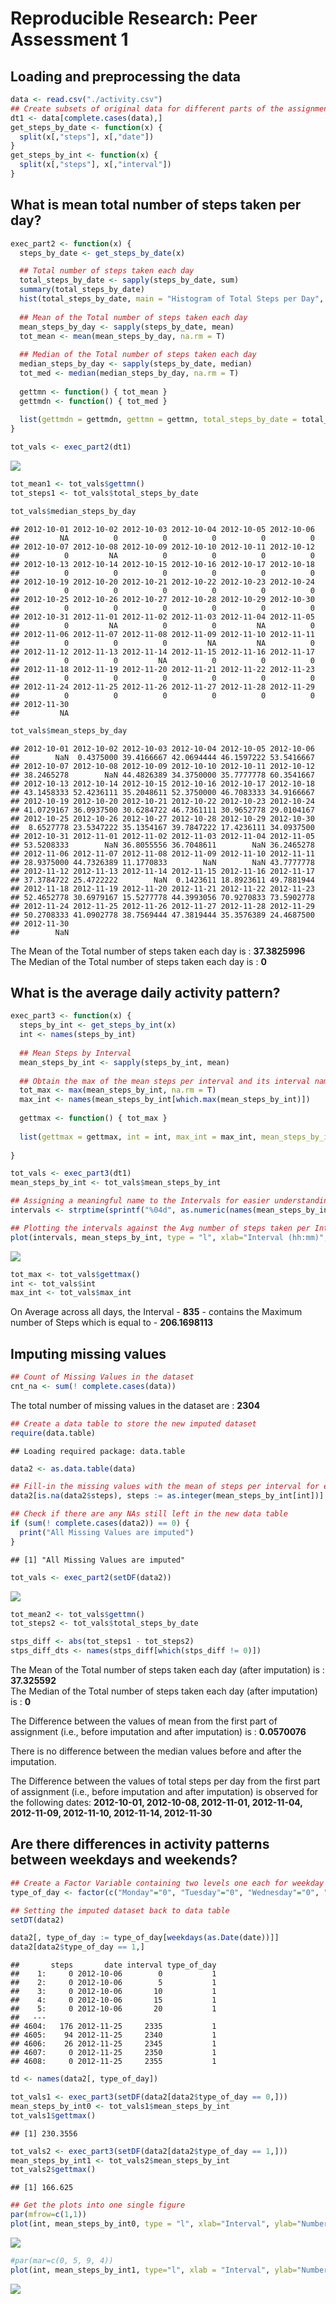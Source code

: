 # Reproducible Research: Peer Assessment 1


## Loading and preprocessing the data

```r
data <- read.csv("./activity.csv")
## Create subsets of original data for different parts of the assignment
dt1 <- data[complete.cases(data),]
get_steps_by_date <- function(x) {
  split(x[,"steps"], x[,"date"])
}
get_steps_by_int <- function(x) { 
  split(x[,"steps"], x[,"interval"])
}
```

## What is mean total number of steps taken per day?

```r
exec_part2 <- function(x) {
  steps_by_date <- get_steps_by_date(x)

  ## Total number of steps taken each day
  total_steps_by_date <- sapply(steps_by_date, sum)
  summary(total_steps_by_date) 
  hist(total_steps_by_date, main = "Histogram of Total Steps per Day", xlab = "Total Steps per Day")
  
  ## Mean of the Total number of steps taken each day
  mean_steps_by_day <- sapply(steps_by_date, mean)
  tot_mean <- mean(mean_steps_by_day, na.rm = T)
  
  ## Median of the Total number of steps taken each day
  median_steps_by_day <- sapply(steps_by_date, median)
  tot_med <- median(median_steps_by_day, na.rm = T)
  
  gettmn <- function() { tot_mean }
  gettmdn <- function() { tot_med }
  
  list(gettmdn = gettmdn, gettmn = gettmn, total_steps_by_date = total_steps_by_date, mean_steps_by_day = mean_steps_by_day, median_steps_by_day = median_steps_by_day)
}

tot_vals <- exec_part2(dt1)
```

![](PA1_template_files/figure-html/Part2-1.png) 

```r
tot_mean1 <- tot_vals$gettmn()
tot_steps1 <- tot_vals$total_steps_by_date

tot_vals$median_steps_by_day
```

```
## 2012-10-01 2012-10-02 2012-10-03 2012-10-04 2012-10-05 2012-10-06 
##         NA          0          0          0          0          0 
## 2012-10-07 2012-10-08 2012-10-09 2012-10-10 2012-10-11 2012-10-12 
##          0         NA          0          0          0          0 
## 2012-10-13 2012-10-14 2012-10-15 2012-10-16 2012-10-17 2012-10-18 
##          0          0          0          0          0          0 
## 2012-10-19 2012-10-20 2012-10-21 2012-10-22 2012-10-23 2012-10-24 
##          0          0          0          0          0          0 
## 2012-10-25 2012-10-26 2012-10-27 2012-10-28 2012-10-29 2012-10-30 
##          0          0          0          0          0          0 
## 2012-10-31 2012-11-01 2012-11-02 2012-11-03 2012-11-04 2012-11-05 
##          0         NA          0          0         NA          0 
## 2012-11-06 2012-11-07 2012-11-08 2012-11-09 2012-11-10 2012-11-11 
##          0          0          0         NA         NA          0 
## 2012-11-12 2012-11-13 2012-11-14 2012-11-15 2012-11-16 2012-11-17 
##          0          0         NA          0          0          0 
## 2012-11-18 2012-11-19 2012-11-20 2012-11-21 2012-11-22 2012-11-23 
##          0          0          0          0          0          0 
## 2012-11-24 2012-11-25 2012-11-26 2012-11-27 2012-11-28 2012-11-29 
##          0          0          0          0          0          0 
## 2012-11-30 
##         NA
```

```r
tot_vals$mean_steps_by_day
```

```
## 2012-10-01 2012-10-02 2012-10-03 2012-10-04 2012-10-05 2012-10-06 
##        NaN  0.4375000 39.4166667 42.0694444 46.1597222 53.5416667 
## 2012-10-07 2012-10-08 2012-10-09 2012-10-10 2012-10-11 2012-10-12 
## 38.2465278        NaN 44.4826389 34.3750000 35.7777778 60.3541667 
## 2012-10-13 2012-10-14 2012-10-15 2012-10-16 2012-10-17 2012-10-18 
## 43.1458333 52.4236111 35.2048611 52.3750000 46.7083333 34.9166667 
## 2012-10-19 2012-10-20 2012-10-21 2012-10-22 2012-10-23 2012-10-24 
## 41.0729167 36.0937500 30.6284722 46.7361111 30.9652778 29.0104167 
## 2012-10-25 2012-10-26 2012-10-27 2012-10-28 2012-10-29 2012-10-30 
##  8.6527778 23.5347222 35.1354167 39.7847222 17.4236111 34.0937500 
## 2012-10-31 2012-11-01 2012-11-02 2012-11-03 2012-11-04 2012-11-05 
## 53.5208333        NaN 36.8055556 36.7048611        NaN 36.2465278 
## 2012-11-06 2012-11-07 2012-11-08 2012-11-09 2012-11-10 2012-11-11 
## 28.9375000 44.7326389 11.1770833        NaN        NaN 43.7777778 
## 2012-11-12 2012-11-13 2012-11-14 2012-11-15 2012-11-16 2012-11-17 
## 37.3784722 25.4722222        NaN  0.1423611 18.8923611 49.7881944 
## 2012-11-18 2012-11-19 2012-11-20 2012-11-21 2012-11-22 2012-11-23 
## 52.4652778 30.6979167 15.5277778 44.3993056 70.9270833 73.5902778 
## 2012-11-24 2012-11-25 2012-11-26 2012-11-27 2012-11-28 2012-11-29 
## 50.2708333 41.0902778 38.7569444 47.3819444 35.3576389 24.4687500 
## 2012-11-30 
##        NaN
```

The Mean of the Total number of steps taken each day is : **37.3825996**  
The Median of the Total number of steps taken each day is : **0**  


## What is the average daily activity pattern?

```r
exec_part3 <- function(x) {
  steps_by_int <- get_steps_by_int(x)
  int <- names(steps_by_int)
  
  ## Mean Steps by Interval
  mean_steps_by_int <- sapply(steps_by_int, mean)
  
  ## Obtain the max of the mean steps per interval and its interval name
  tot_max <- max(mean_steps_by_int, na.rm = T)
  max_int <- names(mean_steps_by_int[which.max(mean_steps_by_int)])
  
  gettmax <- function() { tot_max }
  
  list(gettmax = gettmax, int = int, max_int = max_int, mean_steps_by_int = mean_steps_by_int)
  
}

tot_vals <- exec_part3(dt1)
mean_steps_by_int <- tot_vals$mean_steps_by_int

## Assigning a meaningful name to the Intervals for easier understanding
intervals <- strptime(sprintf("%04d", as.numeric(names(mean_steps_by_int))), format="%H%M")

## Plotting the intervals against the Avg number of steps taken per Interval across all days
plot(intervals, mean_steps_by_int, type = "l", xlab="Interval (hh:mm)", ylab="Steps per interval")
```

![](PA1_template_files/figure-html/Part3-1.png) 

```r
tot_max <- tot_vals$gettmax()
int <- tot_vals$int
max_int <- tot_vals$max_int
```
On Average across all days, the Interval - **835** - contains the Maximum number of Steps which is equal to - **206.1698113**  

## Imputing missing values  


```r
## Count of Missing Values in the dataset  
cnt_na <- sum(! complete.cases(data))
```
The total number of missing values in the dataset are : **2304**  


```r
## Create a data table to store the new imputed dataset
require(data.table)
```

```
## Loading required package: data.table
```

```r
data2 <- as.data.table(data)

## Fill-in the missing values with the mean of steps per interval for each missing value
data2[is.na(data2$steps), steps := as.integer(mean_steps_by_int[int])]

## Check if there are any NAs still left in the new data table
if (sum(! complete.cases(data2)) == 0) {
  print("All Missing Values are imputed")
}
```

```
## [1] "All Missing Values are imputed"
```

```r
tot_vals <- exec_part2(setDF(data2))
```

![](PA1_template_files/figure-html/Part5-1.png) 

```r
tot_mean2 <- tot_vals$gettmn()
tot_steps2 <- tot_vals$total_steps_by_date

stps_diff <- abs(tot_steps1 - tot_steps2)
stps_diff_dts <- names(stps_diff[which(stps_diff != 0)])
```

The Mean of the Total number of steps taken each day (after imputation) is : **37.325592**  
The Median of the Total number of steps taken each day (after imputation) is : **0** 

The Difference between the values of mean from the first part of assignment (i.e., before imputation and after imputation) is : **0.0570076**

There is no difference between the median values before and after the imputation.

The Difference between the values of total steps per day from the first part of assignment (i.e., before imputation and after imputation) is observed for the following dates: 
**2012-10-01, 2012-10-08, 2012-11-01, 2012-11-04, 2012-11-09, 2012-11-10, 2012-11-14, 2012-11-30**

## Are there differences in activity patterns between weekdays and weekends?


```r
## Create a Factor Variable containing two levels one each for weekday and weekend
type_of_day <- factor(c("Monday"="0", "Tuesday"="0", "Wednesday"="0", "Thursday"="0", "Friday"="0", "Saturday"="1", "Sunday"="1"), levels = c("weekday"="0","weekend"="1"))

## Setting the imputed dataset back to data table
setDT(data2)

data2[, type_of_day := type_of_day[weekdays(as.Date(date))]]
data2[data2$type_of_day == 1,]
```

```
##       steps       date interval type_of_day
##    1:     0 2012-10-06        0           1
##    2:     0 2012-10-06        5           1
##    3:     0 2012-10-06       10           1
##    4:     0 2012-10-06       15           1
##    5:     0 2012-10-06       20           1
##   ---                                      
## 4604:   176 2012-11-25     2335           1
## 4605:    94 2012-11-25     2340           1
## 4606:    26 2012-11-25     2345           1
## 4607:     0 2012-11-25     2350           1
## 4608:     0 2012-11-25     2355           1
```

```r
td <- names(data2[, type_of_day])

tot_vals1 <- exec_part3(setDF(data2[data2$type_of_day == 0,]))
mean_steps_by_int0 <- tot_vals1$mean_steps_by_int
tot_vals1$gettmax()
```

```
## [1] 230.3556
```

```r
tot_vals2 <- exec_part3(setDF(data2[data2$type_of_day == 1,]))
mean_steps_by_int1 <- tot_vals2$mean_steps_by_int
tot_vals2$gettmax()
```

```
## [1] 166.625
```

```r
## Get the plots into one single figure
par(mfrow=c(1,1))
plot(int, mean_steps_by_int0, type = "l", xlab="Interval", ylab="Number of Steps", main = "weekday")
```

![](PA1_template_files/figure-html/Part6-1.png) 

```r
#par(mar=c(0, 5, 9, 4))
plot(int, mean_steps_by_int1, type="l", xlab = "Interval", ylab="Number of Steps", main = "weekend")
```

![](PA1_template_files/figure-html/Part6-2.png) 
